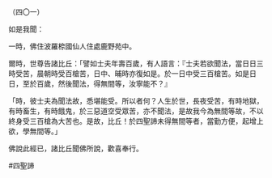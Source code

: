 （四〇一）

如是我聞：

一時，佛住波羅㮈國仙人住處鹿野苑中。

爾時，世尊告諸比丘：「譬如士夫年壽百歲，有人語言：『士夫若欲聞法，當日日三時受苦，晨朝時受百槍苦，日中、晡時亦復如是。於一日中受三百槍苦。如是日日，至於百歲，然後聞法，得無間等，汝寧能不？』

「時，彼士夫為聞法故，悉堪能受。所以者何？人生於世，長夜受苦，有時地獄，有時畜生，有時餓鬼，於三惡道空受眾苦，亦不聞法，是故我今為無間等故，不以終身受三百槍為大苦也。是故，比丘！於四聖諦未得無間等者，當勤方便，起增上欲，學無間等。」

佛說此經已，諸比丘聞佛所說，歡喜奉行。




#四聖諦
